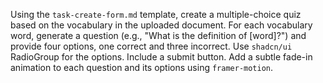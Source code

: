 Using the `task-create-form.md` template, create a multiple-choice quiz based on the vocabulary in the uploaded document. For each vocabulary word, generate a question (e.g., "What is the definition of [word]?") and provide four options, one correct and three incorrect. Use `shadcn/ui` RadioGroup for the options. Include a submit button. Add a subtle fade-in animation to each question and its options using `framer-motion`.